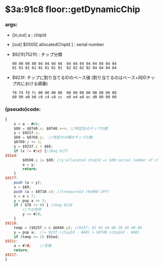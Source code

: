 ﻿
# $3a:91c8 floor::getDynamicChip


### args:
+	[in,out] a : chipId
+	[out] $0500[ allocatedChipId ] : serial number 
+	$921f(7521f) : チップ分類

		00 00 00 00 04 04 04 04  04 04 04 04 04 04 04 04
		01 01 01 01 01 01 01 01  02 02 02 02 04 04 04 04
+	$923f: チップに割り当てるIDのベース値
		(割り当てるのはベース+同IDチップ内における順番)

		f0 f4 f8 fc 00 00 00 00  00 00 00 00 00 00 00 00
		80 90 a0 b0 c0 c4 c8 cc  e0 e4 e8 ec d0 00 00 00

### (pseudo)code:
```js
{
	x = a - #60;
	$88 = $0740.x; $0740.x++; //特定IDのチップの数
	y = $921f.x;
	$89 = $0760.y;	//特定の分類のチップの数
	$0760.y += 1;
	y = $923f.x + $88;
	if (x != #1c) {//beq 91f7
$91ed:
		$0500.y |= $89;	//y:allocated chipId => $89:serial number of chip that belongs to same category
		a = y;
		return;
	}
$91f7:
	push (a = y);
	x = $89;
	push (a = $0710.x);	//treasureId (0x000-1FF) 
	x = a & 7;
	y = pop a >> 3;
	if ( $78 != 0) { //beq 9210
		//下の世界
		y += #20;
	}
$9210:
	temp = ($925f.x & $6040.y);	//925f: 01 02 04 08 10 20 40 80
	y = pop a;	//= 923f.(chipId - #60) + $0740.(chipId - #60)
	if (temp >= 1) $91ed;
$921c:
	a = #7d;	//空箱
	return;
$921f:
}
```



